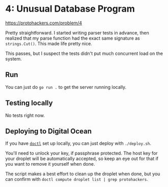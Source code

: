 # 4: Unusual Database Program

https://protohackers.com/problem/4

Pretty straightforward.
I started writing parser tests in advance,
then realized that my parse function had the
exact same signature as `strings.Cut()`.
This made life pretty nice.

This passes, but I suspect the tests
didn't put much concurrent load on the system.

## Run
You can just do `go run .` to get the server running locally.

## Testing locally
No tests right now.

## Deploying to Digital Ocean
If you have [`doctl`](https://docs.digitalocean.com/reference/doctl/) set up locally,
you can just deploy with `./deploy.sh`.

You'll need to unlock your key, if passphrase protected.
The host key for your droplet will be automatically accepted,
so keep an eye out for that if you want to remove it yourself when done.

The script makes a best effort to clean up the droplet when done,
but you can confirm with `doctl compute droplet list | grep protohackers`.
